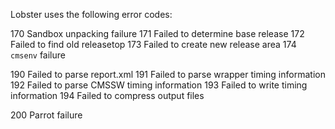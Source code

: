 Lobster uses the following error codes:

170 Sandbox unpacking failure
171 Failed to determine base release
172 Failed to find old releasetop
173 Failed to create new release area
174 `cmsenv` failure

190 Failed to parse report.xml
191 Failed to parse wrapper timing information
192 Failed to parse CMSSW timing information
193 Failed to write timing information
194 Failed to compress output files

200 Parrot failure
